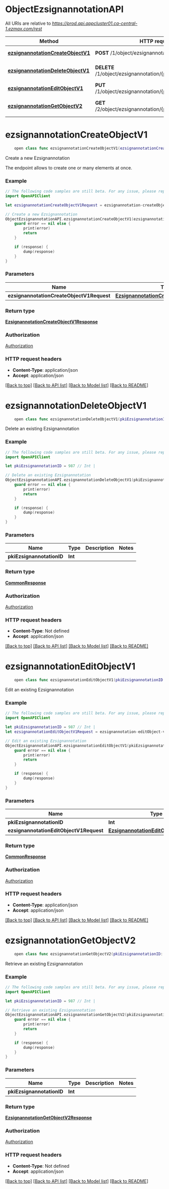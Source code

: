 # ObjectEzsignannotationAPI

All URIs are relative to *https://prod.api.appcluster01.ca-central-1.ezmax.com/rest*

Method | HTTP request | Description
------------- | ------------- | -------------
[**ezsignannotationCreateObjectV1**](ObjectEzsignannotationAPI.md#ezsignannotationcreateobjectv1) | **POST** /1/object/ezsignannotation | Create a new Ezsignannotation
[**ezsignannotationDeleteObjectV1**](ObjectEzsignannotationAPI.md#ezsignannotationdeleteobjectv1) | **DELETE** /1/object/ezsignannotation/{pkiEzsignannotationID} | Delete an existing Ezsignannotation
[**ezsignannotationEditObjectV1**](ObjectEzsignannotationAPI.md#ezsignannotationeditobjectv1) | **PUT** /1/object/ezsignannotation/{pkiEzsignannotationID} | Edit an existing Ezsignannotation
[**ezsignannotationGetObjectV2**](ObjectEzsignannotationAPI.md#ezsignannotationgetobjectv2) | **GET** /2/object/ezsignannotation/{pkiEzsignannotationID} | Retrieve an existing Ezsignannotation


# **ezsignannotationCreateObjectV1**
```swift
    open class func ezsignannotationCreateObjectV1(ezsignannotationCreateObjectV1Request: EzsignannotationCreateObjectV1Request, completion: @escaping (_ data: EzsignannotationCreateObjectV1Response?, _ error: Error?) -> Void)
```

Create a new Ezsignannotation

The endpoint allows to create one or many elements at once.

### Example
```swift
// The following code samples are still beta. For any issue, please report via http://github.com/OpenAPITools/openapi-generator/issues/new
import OpenAPIClient

let ezsignannotationCreateObjectV1Request = ezsignannotation-createObject-v1-Request(aObjEzsignannotation: [ezsignannotation-RequestCompound(pkiEzsignannotationID: 123, fkiEzsigndocumentID: 123, eEzsignannotationHorizontalalignment: Enum-Horizontalalignment(), eEzsignannotationVerticalalignment: Enum-Verticalalignment(), eEzsignannotationType: Field-eEzsignannotationType(), iEzsignannotationX: 123, iEzsignannotationY: 123, iEzsignannotationWidth: 123, iEzsignannotationHeight: 123, sEzsignannotationText: "sEzsignannotationText_example", iEzsignpagePagenumber: 123, objTextstylestatic: textstylestatic-RequestCompound(fkiFontID: 123, bTextstylestaticBold: true, bTextstylestaticUnderline: true, bTextstylestaticItalic: true, bTextstylestaticStrikethrough: true, iTextstylestaticFontcolor: 123, iTextstylestaticSize: 123))]) // EzsignannotationCreateObjectV1Request | 

// Create a new Ezsignannotation
ObjectEzsignannotationAPI.ezsignannotationCreateObjectV1(ezsignannotationCreateObjectV1Request: ezsignannotationCreateObjectV1Request) { (response, error) in
    guard error == nil else {
        print(error)
        return
    }

    if (response) {
        dump(response)
    }
}
```

### Parameters

Name | Type | Description  | Notes
------------- | ------------- | ------------- | -------------
 **ezsignannotationCreateObjectV1Request** | [**EzsignannotationCreateObjectV1Request**](EzsignannotationCreateObjectV1Request.md) |  | 

### Return type

[**EzsignannotationCreateObjectV1Response**](EzsignannotationCreateObjectV1Response.md)

### Authorization

[Authorization](../README.md#Authorization)

### HTTP request headers

 - **Content-Type**: application/json
 - **Accept**: application/json

[[Back to top]](#) [[Back to API list]](../README.md#documentation-for-api-endpoints) [[Back to Model list]](../README.md#documentation-for-models) [[Back to README]](../README.md)

# **ezsignannotationDeleteObjectV1**
```swift
    open class func ezsignannotationDeleteObjectV1(pkiEzsignannotationID: Int, completion: @escaping (_ data: CommonResponse?, _ error: Error?) -> Void)
```

Delete an existing Ezsignannotation



### Example
```swift
// The following code samples are still beta. For any issue, please report via http://github.com/OpenAPITools/openapi-generator/issues/new
import OpenAPIClient

let pkiEzsignannotationID = 987 // Int | 

// Delete an existing Ezsignannotation
ObjectEzsignannotationAPI.ezsignannotationDeleteObjectV1(pkiEzsignannotationID: pkiEzsignannotationID) { (response, error) in
    guard error == nil else {
        print(error)
        return
    }

    if (response) {
        dump(response)
    }
}
```

### Parameters

Name | Type | Description  | Notes
------------- | ------------- | ------------- | -------------
 **pkiEzsignannotationID** | **Int** |  | 

### Return type

[**CommonResponse**](CommonResponse.md)

### Authorization

[Authorization](../README.md#Authorization)

### HTTP request headers

 - **Content-Type**: Not defined
 - **Accept**: application/json

[[Back to top]](#) [[Back to API list]](../README.md#documentation-for-api-endpoints) [[Back to Model list]](../README.md#documentation-for-models) [[Back to README]](../README.md)

# **ezsignannotationEditObjectV1**
```swift
    open class func ezsignannotationEditObjectV1(pkiEzsignannotationID: Int, ezsignannotationEditObjectV1Request: EzsignannotationEditObjectV1Request, completion: @escaping (_ data: CommonResponse?, _ error: Error?) -> Void)
```

Edit an existing Ezsignannotation



### Example
```swift
// The following code samples are still beta. For any issue, please report via http://github.com/OpenAPITools/openapi-generator/issues/new
import OpenAPIClient

let pkiEzsignannotationID = 987 // Int | 
let ezsignannotationEditObjectV1Request = ezsignannotation-editObject-v1-Request(objEzsignannotation: ezsignannotation-RequestCompound(pkiEzsignannotationID: 123, fkiEzsigndocumentID: 123, eEzsignannotationHorizontalalignment: Enum-Horizontalalignment(), eEzsignannotationVerticalalignment: Enum-Verticalalignment(), eEzsignannotationType: Field-eEzsignannotationType(), iEzsignannotationX: 123, iEzsignannotationY: 123, iEzsignannotationWidth: 123, iEzsignannotationHeight: 123, sEzsignannotationText: "sEzsignannotationText_example", iEzsignpagePagenumber: 123, objTextstylestatic: textstylestatic-RequestCompound(fkiFontID: 123, bTextstylestaticBold: true, bTextstylestaticUnderline: true, bTextstylestaticItalic: true, bTextstylestaticStrikethrough: true, iTextstylestaticFontcolor: 123, iTextstylestaticSize: 123))) // EzsignannotationEditObjectV1Request | 

// Edit an existing Ezsignannotation
ObjectEzsignannotationAPI.ezsignannotationEditObjectV1(pkiEzsignannotationID: pkiEzsignannotationID, ezsignannotationEditObjectV1Request: ezsignannotationEditObjectV1Request) { (response, error) in
    guard error == nil else {
        print(error)
        return
    }

    if (response) {
        dump(response)
    }
}
```

### Parameters

Name | Type | Description  | Notes
------------- | ------------- | ------------- | -------------
 **pkiEzsignannotationID** | **Int** |  | 
 **ezsignannotationEditObjectV1Request** | [**EzsignannotationEditObjectV1Request**](EzsignannotationEditObjectV1Request.md) |  | 

### Return type

[**CommonResponse**](CommonResponse.md)

### Authorization

[Authorization](../README.md#Authorization)

### HTTP request headers

 - **Content-Type**: application/json
 - **Accept**: application/json

[[Back to top]](#) [[Back to API list]](../README.md#documentation-for-api-endpoints) [[Back to Model list]](../README.md#documentation-for-models) [[Back to README]](../README.md)

# **ezsignannotationGetObjectV2**
```swift
    open class func ezsignannotationGetObjectV2(pkiEzsignannotationID: Int, completion: @escaping (_ data: EzsignannotationGetObjectV2Response?, _ error: Error?) -> Void)
```

Retrieve an existing Ezsignannotation



### Example
```swift
// The following code samples are still beta. For any issue, please report via http://github.com/OpenAPITools/openapi-generator/issues/new
import OpenAPIClient

let pkiEzsignannotationID = 987 // Int | 

// Retrieve an existing Ezsignannotation
ObjectEzsignannotationAPI.ezsignannotationGetObjectV2(pkiEzsignannotationID: pkiEzsignannotationID) { (response, error) in
    guard error == nil else {
        print(error)
        return
    }

    if (response) {
        dump(response)
    }
}
```

### Parameters

Name | Type | Description  | Notes
------------- | ------------- | ------------- | -------------
 **pkiEzsignannotationID** | **Int** |  | 

### Return type

[**EzsignannotationGetObjectV2Response**](EzsignannotationGetObjectV2Response.md)

### Authorization

[Authorization](../README.md#Authorization)

### HTTP request headers

 - **Content-Type**: Not defined
 - **Accept**: application/json

[[Back to top]](#) [[Back to API list]](../README.md#documentation-for-api-endpoints) [[Back to Model list]](../README.md#documentation-for-models) [[Back to README]](../README.md)

